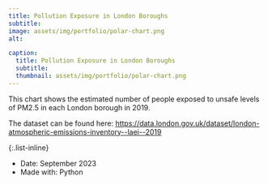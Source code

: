 ```yaml
---
title: Pollution Exposure in London Boroughs
subtitle: 
image: assets/img/portfolio/polar-chart.png
alt: 

caption:
  title: Pollution Exposure in London Boroughs
  subtitle: 
  thumbnail: assets/img/portfolio/polar-chart.png
---
```

This chart shows the estimated number of people exposed to unsafe levels of PM2.5 in each London borough in 2019.

The dataset can be found here: https://data.london.gov.uk/dataset/london-atmospheric-emissions-inventory--laei--2019

{:.list-inline}
- Date: September 2023
- Made with: Python

